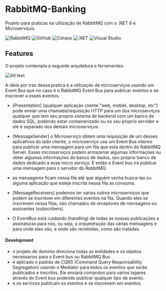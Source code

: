 # RabbitMQ-Banking

Projeto para praticas na utilização de RabbitMQ com o .NET 6 e Microserviços.

![RabbitMQ](https://img.shields.io/badge/rabbitmq-%23FF6600.svg?&style=for-the-badge&logo=rabbitmq&logoColor=white)
![GitHub](https://img.shields.io/badge/GitHub-100000?style=for-the-badge&logo=github&logoColor=white)
![Csharp](https://img.shields.io/badge/csharp-019733?&style=for-the-badge&logo=csharp&logoColor=white)
![.NET](https://img.shields.io/badge/.NET6-512BD4?logo=.net&logoColor=ffffff&style=for-the-badge)
![Visual Studio](https://img.shields.io/badge/VisualStudio-6C33AF?logo=visual%20studio&style=for-the-badge)

## Features
O projeto contempla a seguinte arquitetura e ferramentas:

![Alt text](https://rsfranciscostorage.blob.core.windows.net/randomfiles/GettingStartedMicroservicesRabbitMQ.png)


A ideia por tras dessa pratica é a utilização de microserviços usando um Event Bus que no caso é o RabbitMQ Event Bus
para publicar eventos e se inscrever a esses eventos.

- [Presentation] (qualquer aplicação cliente "web, mobile, desktop, etc") pode enviar uma chamada/requisição HTTP para um 
dos microserviços qualquer que tem seu proprio sistema de backend com um banco de dados SQL, podendo estar containerizado ou
no seu proprio servidor e ele é separado dos demais microserviços.

- [MessageSender] o Microserviço obtem uma requisição de um desses aplicativos do lado cliente, o microserviço usa um Event Bus interno para publicar uma mensagem para um fila que esta dentro do RabbitMQ Server. Esses microserviços podem armazenar algumas informações ou obter algumas informações do banco de dados, seu próprio banco de dados dedicado a esse micro serviço. 
E então o Event bus irá publicar uma mensagem para o servidor do RabbitMQ

- as mensagems ficam nessa fila até que alguém venha busca-las ou alguma aplicação que esteja inscrita nessa fila as consuma.

- [MessageReceivers] podemos ter varios outros microserviços que podem se inscrever em diferentes eventos na fila. Quando eles
se inscrevem nessa filas, são chamados de receptores de mensagens ou assinantes (subscribers).

- O EventBus está cuidando (handling) de todas as nossas publicações e assinaturas para nós, ou seja, a orquestração das várias mensagens e para onde elas vão, e onde são recebidas, como são tratadas.

#### Development
- o projeto de dominio direciona todas as entidades e os objetos necessarios para o Event bus ou RabbitMQ Bus
- é aplicado o padrão de CQRS (Command Query Responsability Segregation) usando o Mediator para todos os eventos que serão publicados e inscritos. Ele enviará comandos para varios lugares através do Event bus podendo publicar qualquer tipo de evento.
- e os services publicam os eventos e se inscrevem em eventos.